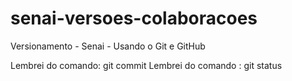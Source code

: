 # senai-versoes-colaboracoes
Versionamento - Senai - Usando o Git e GitHub

Lembrei do comando: git commit
Lembrei do comando : git status


